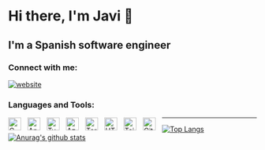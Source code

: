 # Hi there, I'm Javi 👋 


## I'm a Spanish software engineer


### Connect with me:

[![website](https://cdn.jsdelivr.net/gh/devicons/devicon/icons/linkedin/linkedin-original.svg)](https://linkedin.com/in/javierpm)

### Languages and Tools:

<img align="left" alt="C sharp" width="26px" style="padding-right: 10px" src="https://cdn.jsdelivr.net/gh/devicons/devicon/icons/csharp/csharp-original.svg" />
<img align="left" alt="Angular" width="26px" style="padding-right: 10px" src="https://cdn.jsdelivr.net/gh/devicons/devicon/icons/angularjs/angularjs-original.svg" />
<img align="left" alt="Typescript" width="26px" style="padding-right: 10px" src="https://cdn.jsdelivr.net/gh/devicons/devicon/icons/typescript/typescript-original.svg" />
<img align="left" alt="Azure" width="26px" style="padding-right: 10px" src="https://cdn.jsdelivr.net/gh/devicons/devicon/icons/azure/azure-original.svg" />
<img align="left" alt="Terraform" width="26px" style="padding-right: 10px" src="https://cdn.jsdelivr.net/gh/devicons/devicon/icons/terraform/terraform-original.svg" />
<img align="left" alt="HTML" width="26px" style="padding-right: 10px" src="https://cdn.jsdelivr.net/gh/devicons/devicon/icons/html5/html5-original.svg" />
<img align="left" alt="Tailwindcss" width="26px" style="padding-right: 10px" src="https://cdn.jsdelivr.net/gh/devicons/devicon/icons/tailwindcss/tailwindcss-original-wordmark.svg" />
<img align="left" alt="Git" width="26px" style="padding-right: 10px" src="https://cdn.jsdelivr.net/gh/devicons/devicon/icons/git/git-original.svg" />

          
---


[![Top Langs](https://github-readme-stats-javissimo.vercel.app/api/top-langs/?username=javissimo&theme=tokyonight&count_private=true&show_icons=true&layout=compact)](https://github.com/javissimo/github-readme-stats)
[![Anurag's github stats](https://github-readme-stats-javissimo.vercel.app/api?username=javissimo&count_private=true&show_icons=true&theme=tokyonight)](https://github.com/javissimo/github-readme-stats)

<!--
**javissimo/javissimo** is a ✨ _special_ ✨ repository because its `README.md` (this file) appears on your GitHub profile.

Here are some ideas to get you started:

- 🔭 I’m currently working on ...
- 🌱 I’m currently learning ...
- 👯 I’m looking to collaborate on ...
- 🤔 I’m looking for help with ...
- 💬 Ask me about ...
- 📫 How to reach me: ...
- 😄 Pronouns: ...
- ⚡ Fun fact: ...
-->
